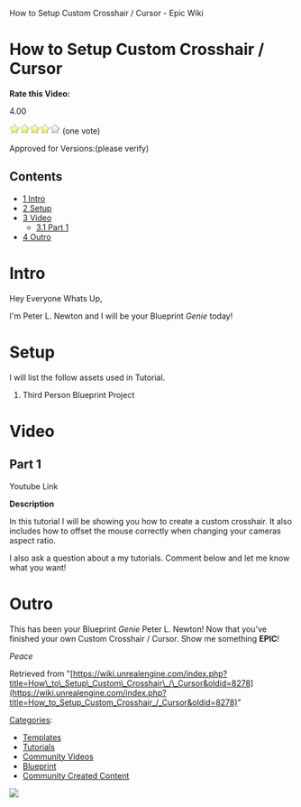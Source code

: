 How to Setup Custom Crosshair / Cursor - Epic Wiki                    

How to Setup Custom Crosshair / Cursor
======================================

**Rate this Video:**

4.00

![](/extensions/VoteNY/images/star_on.gif)![](/extensions/VoteNY/images/star_on.gif)![](/extensions/VoteNY/images/star_on.gif)![](/extensions/VoteNY/images/star_on.gif)![](/extensions/VoteNY/images/star_off.gif) (one vote)

Approved for Versions:(please verify)

Contents
--------

*   [1 Intro](#Intro)
*   [2 Setup](#Setup)
*   [3 Video](#Video)
    *   [3.1 Part 1](#Part_1)
*   [4 Outro](#Outro)

Intro
=====

Hey Everyone Whats Up,

I'm Peter L. Newton and I will be your Blueprint _Genie_ today!

Setup
=====

I will list the follow assets used in Tutorial.

1.  Third Person Blueprint Project

Video
=====

Part 1
------

Youtube Link

**Description**

In this tutorial I will be showing you how to create a custom crosshair. It also includes how to offset the mouse correctly when changing your cameras aspect ratio.

I also ask a question about a my tutorials. Comment below and let me know what you want!

Outro
=====

This has been your Blueprint _Genie_ Peter L. Newton! Now that you've finished your own Custom Crosshair / Cursor. Show me something **EPIC**!

_Peace_

Retrieved from "[https://wiki.unrealengine.com/index.php?title=How\_to\_Setup\_Custom\_Crosshair\_/\_Cursor&oldid=8278](https://wiki.unrealengine.com/index.php?title=How_to_Setup_Custom_Crosshair_/_Cursor&oldid=8278)"

[Categories](/Special:Categories "Special:Categories"):

*   [Templates](/Category:Templates "Category:Templates")
*   [Tutorials](/Category:Tutorials "Category:Tutorials")
*   [Community Videos](/Category:Community_Videos "Category:Community Videos")
*   [Blueprint](/Category:Blueprint "Category:Blueprint")
*   [Community Created Content](/Category:Community_Created_Content "Category:Community Created Content")

  ![](https://tracking.unrealengine.com/track.png)